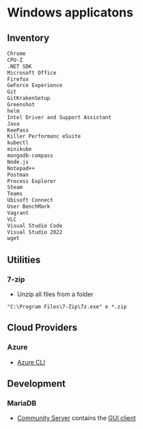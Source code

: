 # Windows applicatons

## Inventory

```txt
Chrome
CPU-Z
.NET SDK
Microsoft Office
Firefox
GeForce Experience
Git
GitKrakenSetup
Greenshot
helm
Intel Driver and Support Assistant
Java
KeePass
Killer Performanc eSuite
kubectl
minikube
mongodb-compass
Node.js
Notepad++
Postman
Process Explorer
Steam
Teams
Ubisoft Connect
User BenchMark
Vagrant
VLC
Visual Studio Code
Visual Studio 2022
wget
```

## Utilities

### 7-zip

* Unzip all files from a folder

```dos
"C:\Program Files\7-Zip\7z.exe" e *.zip
```

## Cloud Providers

### Azure

* [Azure CLI](https://learn.microsoft.com/en-us/cli/azure/)

## Development

### MariaDB

* [Community Server](https://mariadb.com/downloads/community/) contains the [GUI client](https://mariadb.com/docs/skysql/connect/clients/mariadb-client/)
